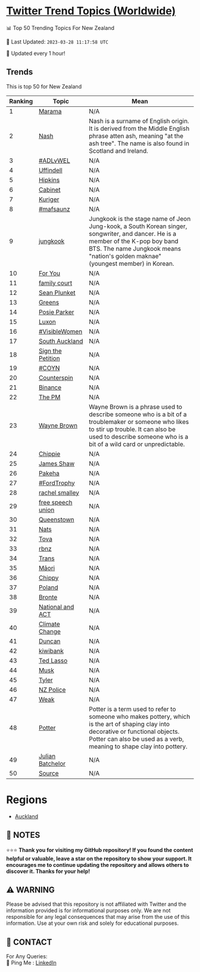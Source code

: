 [Twitter Trend Topics (Worldwide)](https://github.com/ErcinDedeoglu/Twitter-Trend-Topics)
==========


📊 Top 50 Trending Topics For New Zealand

📆 Last Updated: `2023-03-28 11:17:58 UTC`

🔧 Updated every 1 hour!


## Trends

This is top 50 for New Zealand

| Ranking | Topic | Mean |
| ------- | ------------ | ------------ |
| 1 | [Marama](http://twitter.com/search?q=Marama) | N/A |
| 2 | [Nash](http://twitter.com/search?q=Nash) | Nash is a surname of English origin. It is derived from the Middle English phrase atten ash, meaning "at the ash tree". The name is also found in Scotland and Ireland. |
| 3 | [#ADLvWEL](http://twitter.com/search?q=%23ADLvWEL) | N/A |
| 4 | [Uffindell](http://twitter.com/search?q=Uffindell) | N/A |
| 5 | [Hipkins](http://twitter.com/search?q=Hipkins) | N/A |
| 6 | [Cabinet](http://twitter.com/search?q=Cabinet) | N/A |
| 7 | [Kuriger](http://twitter.com/search?q=Kuriger) | N/A |
| 8 | [#mafsaunz](http://twitter.com/search?q=%23mafsaunz) | N/A |
| 9 | [jungkook](http://twitter.com/search?q=jungkook) | Jungkook is the stage name of Jeon Jung-kook, a South Korean singer, songwriter, and dancer. He is a member of the K-pop boy band BTS. The name Jungkook means "nation's golden maknae" (youngest member) in Korean. |
| 10 | [For You](http://twitter.com/search?q=For+You) | N/A |
| 11 | [family court](http://twitter.com/search?q=family+court) | N/A |
| 12 | [Sean Plunket](http://twitter.com/search?q=Sean+Plunket) | N/A |
| 13 | [Greens](http://twitter.com/search?q=Greens) | N/A |
| 14 | [Posie Parker](http://twitter.com/search?q=Posie+Parker) | N/A |
| 15 | [Luxon](http://twitter.com/search?q=Luxon) | N/A |
| 16 | [#VisibleWomen](http://twitter.com/search?q=%23VisibleWomen) | N/A |
| 17 | [South Auckland](http://twitter.com/search?q=South+Auckland) | N/A |
| 18 | [Sign the Petition](http://twitter.com/search?q=Sign+the+Petition) | N/A |
| 19 | [#COYN](http://twitter.com/search?q=%23COYN) | N/A |
| 20 | [Counterspin](http://twitter.com/search?q=Counterspin) | N/A |
| 21 | [Binance](http://twitter.com/search?q=Binance) | N/A |
| 22 | [The PM](http://twitter.com/search?q=The+PM) | N/A |
| 23 | [Wayne Brown](http://twitter.com/search?q=Wayne+Brown) | Wayne Brown is a phrase used to describe someone who is a bit of a troublemaker or someone who likes to stir up trouble. It can also be used to describe someone who is a bit of a wild card or unpredictable. |
| 24 | [Chippie](http://twitter.com/search?q=Chippie) | N/A |
| 25 | [James Shaw](http://twitter.com/search?q=James+Shaw) | N/A |
| 26 | [Pakeha](http://twitter.com/search?q=Pakeha) | N/A |
| 27 | [#FordTrophy](http://twitter.com/search?q=%23FordTrophy) | N/A |
| 28 | [rachel smalley](http://twitter.com/search?q=rachel+smalley) | N/A |
| 29 | [free speech union](http://twitter.com/search?q=free+speech+union) | N/A |
| 30 | [Queenstown](http://twitter.com/search?q=Queenstown) | N/A |
| 31 | [Nats](http://twitter.com/search?q=Nats) | N/A |
| 32 | [Tova](http://twitter.com/search?q=Tova) | N/A |
| 33 | [rbnz](http://twitter.com/search?q=rbnz) | N/A |
| 34 | [Trans](http://twitter.com/search?q=Trans) | N/A |
| 35 | [Māori](http://twitter.com/search?q=M%c4%81ori) | N/A |
| 36 | [Chippy](http://twitter.com/search?q=Chippy) | N/A |
| 37 | [Poland](http://twitter.com/search?q=Poland) | N/A |
| 38 | [Bronte](http://twitter.com/search?q=Bronte) | N/A |
| 39 | [National and ACT](http://twitter.com/search?q=National+and+ACT) | N/A |
| 40 | [Climate Change](http://twitter.com/search?q=Climate+Change) | N/A |
| 41 | [Duncan](http://twitter.com/search?q=Duncan) | N/A |
| 42 | [kiwibank](http://twitter.com/search?q=kiwibank) | N/A |
| 43 | [Ted Lasso](http://twitter.com/search?q=Ted+Lasso) | N/A |
| 44 | [Musk](http://twitter.com/search?q=Musk) | N/A |
| 45 | [Tyler](http://twitter.com/search?q=Tyler) | N/A |
| 46 | [NZ Police](http://twitter.com/search?q=NZ+Police) | N/A |
| 47 | [Weak](http://twitter.com/search?q=Weak) | N/A |
| 48 | [Potter](http://twitter.com/search?q=Potter) | Potter is a term used to refer to someone who makes pottery, which is the art of shaping clay into decorative or functional objects. Potter can also be used as a verb, meaning to shape clay into pottery. |
| 49 | [Julian Batchelor](http://twitter.com/search?q=Julian+Batchelor) | N/A |
| 50 | [Source](http://twitter.com/search?q=Source) | N/A |



# Regions

* [Auckland](</New Zealand/Auckland.md>)



## 📝 NOTES

⭐⭐⭐ **Thank you for visiting my GitHub repository! If you found the content helpful or valuable, leave a star on the repository to show your support. It encourages me to continue updating the repository and allows others to discover it. Thanks for your help!**


## ⚠️ WARNING

Please be advised that this repository is not affiliated with Twitter and the information provided is for informational purposes only. We are not responsible for any legal consequences that may arise from the use of this information. Use at your own risk and solely for educational purposes.


## 📨 CONTACT

 For Any Queries:  
            🏓 Ping Me : [LinkedIn](https://www.linkedin.com/in/ercindedeoglu/)
